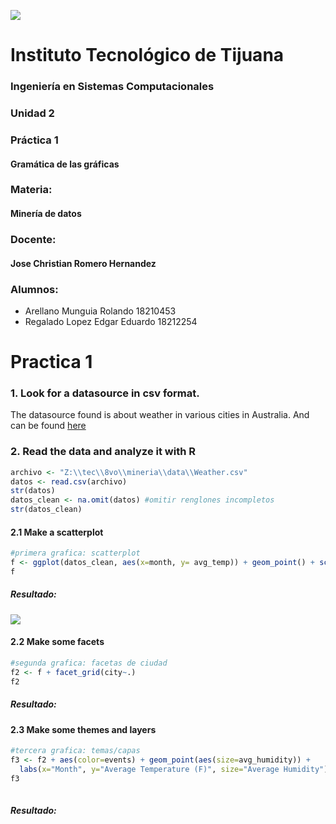 ![](https://encrypted-tbn0.gstatic.com/images?q=tbn:ANd9GcQ4Dze8yYYzBPaBVPf7j9Mx9NkHZDDzKXzavCoUnkZuO0xqHG3__mjVJOearB9bEeY4sg&usqp=CAU)
# Instituto Tecnológico de Tijuana
### Ingeniería en Sistemas Computacionales
### Unidad 2
### Práctica 1
#### Gramática de las gráficas
### Materia:
#### Minería de datos
### Docente:
#### Jose Christian Romero Hernandez
### Alumnos:
- Arellano Munguia Rolando 18210453
- Regalado Lopez Edgar Eduardo 18212254

# Practica 1

### 1. Look for a datasource in csv format.

The datasource found is about weather in various cities in Australia. And can be found [here](https://github.com/rolandoarellano69/DataMining/blob/Unit2/Practice/Unit2/Practice1/Weather.csv)


### 2. Read the data and analyze it with R
```r
archivo <- "Z:\\tec\\8vo\\mineria\\data\\Weather.csv"
datos <- read.csv(archivo)
str(datos)
datos_clean <- na.omit(datos) #omitir renglones incompletos
str(datos_clean)
```

#### 2.1 Make a scatterplot

```r
#primera grafica: scatterplot
f <- ggplot(datos_clean, aes(x=month, y= avg_temp)) + geom_point() + scale_x_continuous(breaks=c(1,2,3,4,5,6,7,8,9,10,11,12))
f
```

##### Resultado:

![](https://github.com/rolandoarellano69/DataMining/tree/Unit2/Practice/Unit2/Practice1/plot_scatter.png)

#### 2.2 Make some facets

```r
#segunda grafica: facetas de ciudad
f2 <- f + facet_grid(city~.)
f2
```

##### Resultado:

#### 2.3 Make some themes and layers

```r
#tercera grafica: temas/capas
f3 <- f2 + aes(color=events) + geom_point(aes(size=avg_humidity)) +
  labs(x="Month", y="Average Temperature (F)", size="Average Humidity")
f3
            
```

##### Resultado:
